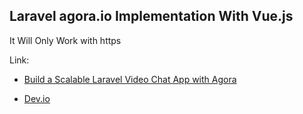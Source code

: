 ## Laravel agora.io Implementation With Vue.js 

It Will Only Work with https

Link:
- [Build a Scalable Laravel Video Chat App with Agora](https://www.agora.io/en/blog/build-a-scalable-video-chat-app-with-agora-laravel/)

- [Dev.io](https://dev.to/mupati/using-agora-for-your-laravel-video-chat-app-1mo)